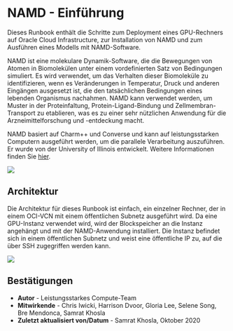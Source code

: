 # NAMD - Einführung

Dieses Runbook enthält die Schritte zum Deployment eines GPU-Rechners auf Oracle Cloud Infrastructure, zur Installation von NAMD und zum Ausführen eines Modells mit NAMD-Software.

NAMD ist eine molekulare Dynamik-Software, die die Bewegungen von Atomen in Biomolekülen unter einem vordefinierten Satz von Bedingungen simuliert. Es wird verwendet, um das Verhalten dieser Biomoleküle zu identifizieren, wenn es Veränderungen in Temperatur, Druck und anderen Eingängen ausgesetzt ist, die den tatsächlichen Bedingungen eines lebenden Organismus nachahmen. NAMD kann verwendet werden, um Muster in der Proteinfaltung, Protein-Ligand-Bindung und Zellmembran-Transport zu etablieren, was es zu einer sehr nützlichen Anwendung für die Arzneimittelforschung und -entdeckung macht.

NAMD basiert auf Charm++ und Converse und kann auf leistungsstarken Computern ausgeführt werden, um die parallele Verarbeitung auszuführen. Er wurde von der University of Illinois entwickelt. Weitere Informationen finden Sie [hier](http://charm.cs.illinois.edu/research/moldyn).

![](./images/protein.gif)

## **Architektur**

Die Architektur für dieses Runbook ist einfach, ein einzelner Rechner, der in einem OCI-VCN mit einem öffentlichen Subnetz ausgeführt wird. Da eine GPU-Instanz verwendet wird, wird der Blockspeicher an die Instanz angehängt und mit der NAMD-Anwendung installiert. Die Instanz befindet sich in einem öffentlichen Subnetz und weist eine öffentliche IP zu, auf die über SSH zugegriffen werden kann.

![](./images/arch-draft.png)

## Bestätigungen

*   **Autor** - Leistungsstarkes Compute-Team
*   **Mitwirkende** - Chris Iwicki, Harrison Dvoor, Gloria Lee, Selene Song, Bre Mendonca, Samrat Khosla
*   **Zuletzt aktualisiert von/Datum** - Samrat Khosla, Oktober 2020